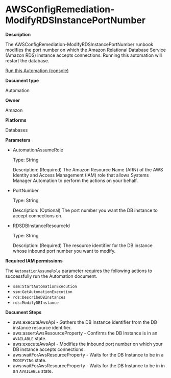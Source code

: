# AWSConfigRemediation\-ModifyRDSInstancePortNumber<a name="automation-aws-modify-rds-port"></a>

**Description**

The AWSConfigRemediation\-ModifyRDSInstancePortNumber runbook modifies the port number on which the Amazon Relational Database Service \(Amazon RDS\) instance accepts connections\. Running this automation will restart the database\.

[Run this Automation \(console\)](https://console.aws.amazon.com/systems-manager/automation/execute/AWSConfigRemediation-ModifyRDSInstancePortNumber)

**Document type**

Automation

**Owner**

Amazon

**Platforms**

Databases

**Parameters**
+ AutomationAssumeRole

  Type: String

  Description: \(Required\) The Amazon Resource Name \(ARN\) of the AWS Identity and Access Management \(IAM\) role that allows Systems Manager Automation to perform the actions on your behalf\.
+ PortNumber

  Type: String

  Description: \(Optional\) The port number you want the DB instance to accept connections on\.
+ RDSDBInstanceResourceId

  Type: String

  Description: \(Required\) The resource identifier for the DB instance whose inbound port number you want to modify\.

**Required IAM permissions**

The `AutomationAssumeRole` parameter requires the following actions to successfully run the Automation document\.
+ `ssm:StartAutomationExecution`
+ `ssm:GetAutomationExecution`
+ `rds:DescribeDBInstances`
+ `rds:ModifyDBInstance`

**Document Steps**
+ aws:executeAwsApi \- Gathers the DB instance identifier from the DB instance resource identifier\.
+ aws:assertAwsResourceProperty \- Confirms the DB Instance is in an `AVAILABLE` state\.
+ aws:executeAwsApi \- Modifies the inbound port number on which your DB instance accepts connections\.
+ aws:waitForAwsResourceProperty \- Waits for the DB Instance to be in a `MODIFYING` state\.
+ aws:waitForAwsResourceProperty \- Waits for the DB Instance to be in in an `AVAILABLE` state\.
